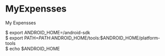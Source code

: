 # MyExpensses
My Expensses

$ export ANDROID_HOME=/android-sdk<br>
$ export PATH=${PATH}:$ANDROID_HOME/tools:$ANDROID_HOME/platform-tools<br>
$ echo $ANDROID_HOME

